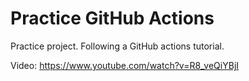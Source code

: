 # Practice GitHub Actions
Practice project. Following a GitHub actions tutorial.

Video: https://www.youtube.com/watch?v=R8_veQiYBjI
